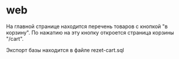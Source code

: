 ﻿# web


На главной странице находится перечень товаров с кнопкой "в корзину".
По нажатию на эту кнопку откроется страница корзины "/cart".

Экспорт базы находится в файле rezet-cart.sql
   
